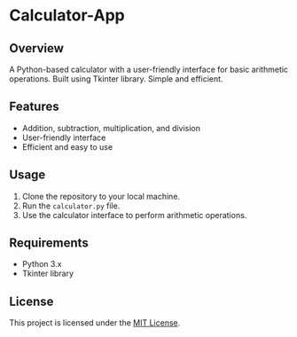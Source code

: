 # Calculator-App

## Overview
A Python-based calculator with a user-friendly interface for basic arithmetic operations. Built using Tkinter library. Simple and efficient.

## Features
- Addition, subtraction, multiplication, and division
- User-friendly interface
- Efficient and easy to use

## Usage
1. Clone the repository to your local machine.
2. Run the `calculator.py` file.
3. Use the calculator interface to perform arithmetic operations.

## Requirements
- Python 3.x
- Tkinter library

## License
This project is licensed under the [MIT License](LICENSE).
